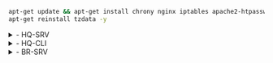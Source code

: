 
```bash
apt-get update && apt-get install chrony nginx iptables apache2-htpasswd -y
apt-get reinstall tzdata -y
```


<details> 
<summary> - HQ-SRV </summary>
  
```tcl
apt-get update && apt-get install chrony dnsmasq fdisk nfs-server -y
apt-get update && apt-get install -y apache2 php8.2 apache2-mod_php8.2 mariadb-server php8.2-{opcache,curl,gd,intl,mysqli,xml,xmlrpc,ldap,zip,soap,mbstring,json,xmlreader,fileinfo,sodium}
```
</details>

<details> 
<summary> - HQ-CLI </summary>
```tcl
apt-get update && apt-get install admc chrony nfs-clients sudo libsss_sudo yandex-browser -y
```
</details>

<details> 
<summary> - BR-SRV </summary>
```tcl
apt-get update && apt-get install chrony ansible task-samba-dc docker-engine docker-compose -y
apt-repo add rpm http://altrepo.ru/local-p10 noarch local-p10
apt-get update && apt-get install sudo-samba-schema -y
```
</details>
